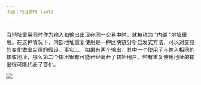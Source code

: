 ```yaml
---
术语：地址重用 (int)

---
```

当地址重用同时作为输入和输出出现在同一交易中时，就被称为 "内部 "地址重用。在这种情况下，内部地址重复使用是一种区块链分析启发式方法，可以对交易的变化做出合理的假设。事实上，如果有两个输出，其中一个使用了与输入相同的接收地址，那么第二个输出很有可能已经离开了初始用户。带有重复使用地址的输出很可能代表了变化。

![](../../dictionnaire/assets/10.webp)